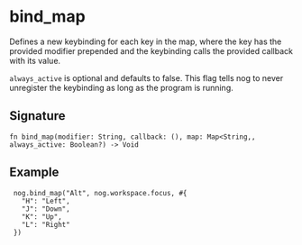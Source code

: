 # bind_map

Defines a new keybinding for each key in the map, where the key has the provided modifier
prepended and the keybinding calls the provided callback with its value.

`always_active` is optional and defaults to false.
This flag tells nog to never unregister the keybinding as long as the program is running.
## Signature

```nogscript
fn bind_map(modifier: String, callback: (), map: Map<String,, always_active: Boolean?) -> Void
```

## Example

```nogscript
 nog.bind_map("Alt", nog.workspace.focus, #{
   "H": "Left",
   "J": "Down",
   "K": "Up",
   "L": "Right"
 })
```

